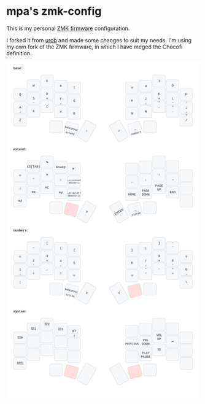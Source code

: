 # mpa's zmk-config

This is my personal [ZMK firmware](https://github.com/zmkfirmware/zmk/) configuration.

I forked it from [urob](https://github.com/urob/zmk-config) and made some changes to suit my needs.
I'm using my own fork of the ZMK firmware, in which I have meged the Chocofi definition.

![](keymap_img/chocofi_keymap.svg)
